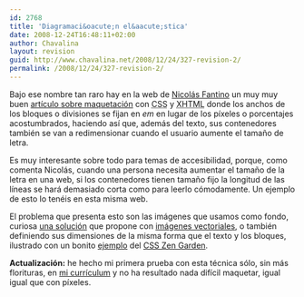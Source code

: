 ```yaml
---
id: 2768
title: 'Diagramaci&oacute;n el&aacute;stica'
date: 2008-12-24T16:48:11+02:00
author: Chavalina
layout: revision
guid: http://www.chavalina.net/2008/12/24/327-revision-2/
permalink: /2008/12/24/327-revision-2/
---
```

Bajo ese nombre tan raro hay en la web de <a href="http://www.100px.com/" target="_blank">Nicol&aacute;s Fantino</a> un muy muy buen <a href="http://www.100px.com/articulos/ni_fijo_ni_liquido_elastico/" target="_blank">art&iacute;culo sobre maquetaci&oacute;n</a> con <acronym title="Cascade Style Sheets">CSS</acronym> y <acronym title="eXtended HyperText Markup Language">XHTML</acronym> donde los anchos de los bloques o divisiones se fijan en _em_ en lugar de los p&iacute;xeles o porcentajes acostumbrados, haciendo as&iacute; que, adem&aacute;s del texto, sus contenedores tambi&eacute;n se van a redimensionar cuando el usuario aumente el tama&ntilde;o de letra.

Es muy interesante sobre todo para temas de accesibilidad, porque, como comenta Nicol&aacute;s, cuando una persona necesita aumentar el tama&ntilde;o de la letra en una web, si los contenedores tienen tama&ntilde;o fijo la longitud de las l&iacute;neas se har&aacute; demasiado corta como para leerlo c&oacute;modamente. Un ejemplo de esto lo ten&eacute;is en esta misma web.

El problema que presenta esto son las im&aacute;genes que usamos como fondo, curiosa <a href="http://www.100px.com/100logs/2005/01/#post-61" target="_blank">una soluci&oacute;n</a> que propone con <a href="http://w3.org/Graphics/SVG/" target="_blank">im&aacute;genes vectoriales</a>, o tambi&eacute;n definiendo sus dimensiones de la misma forma que el texto y los bloques, ilustrado con un bonito <a href="http://www.csszengarden.com/?cssfile=063%2F063%2Ecss" target="_blank">ejemplo</a> del <a href="http://www.csszengarden.com/" target="_blank">CSS Zen Garden</a>.

**Actualizaci&oacute;n:** he hecho mi primera prueba con esta t&eacute;cnica s&oacute;lo, sin m&aacute;s florituras, en <a href="http://www.chavalina.net/cv/" target="_blank">mi curr&iacute;culum</a> y no ha resultado nada dif&iacute;cil maquetar, igual igual que con p&iacute;xeles.